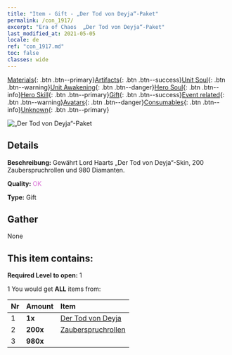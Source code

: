```yaml
---
title: "Item - Gift - „Der Tod von Deyja“-Paket"
permalink: /con_1917/
excerpt: "Era of Chaos  „Der Tod von Deyja“-Paket"
last_modified_at: 2021-05-05
locale: de
ref: "con_1917.md"
toc: false
classes: wide
---
```

 [Materials](/ItemsDE/){: .btn .btn--primary}[Artifacts](/ItemsDE/Artifacts/){: .btn .btn--success}[Unit Soul](/ItemsDE/UnitSoul/){: .btn .btn--warning}[Unit Awakening](/ItemsDE/UnitAwakening/){: .btn .btn--danger}[Hero Soul](/ItemsDE/HeroSoul/){: .btn .btn--info}[Hero Skill](/ItemsDE/HeroSkill/){: .btn .btn--primary}[Gift](/ItemsDE/Gift/){: .btn .btn--success}[Event related](/ItemsDE/Events/){: .btn .btn--warning}[Avatars](/ItemsDE/Avatars/){: .btn .btn--danger}[Consumables](/ItemsDE/Consumables/){: .btn .btn--info}[Unknown](/ItemsDE/Unknown/){: .btn .btn--primary}

 ![„Der Tod von Deyja“-Paket](/images/t/i_907540.png)

## Details
 **Beschreibung:** Gewährt Lord Haarts „Der Tod von Deyja“-Skin, 200 Zauberspruchrollen und 980 Diamanten.

 **Quality:** <span style="color: #DA70D6">OK</span>

 **Type:** Gift

## Gather

  None

## This item contains:

 **Required Level to open:** 1

 1 You would get **ALL** items  from:

  | Nr | Amount |     Item    |
  |:---|:-------|:------------|
  | 1 |  **1x** | [Der Tod von Deyja](/ItemsDE/con_1050/) |  | 
  | 2 |  **200x** | [Zauberspruchrollen](/ItemsDE/con_694/) |  | 
  | 3 |  **980x** | <i class="fas fa-gem"/> |  | 
